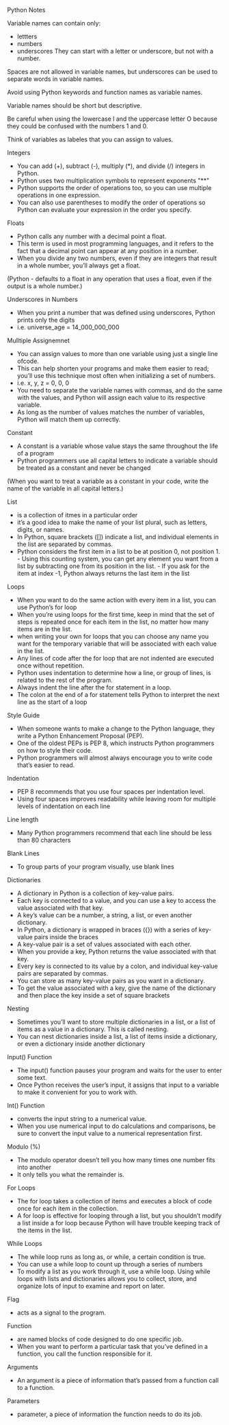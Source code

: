 Python Notes

Variable names can contain only:
- lettters
- numbers
- underscores
They can start with a letter or underscore, but not with a number.

Spaces are not allowed in variable names, but underscores can be used to separate words in variable names.

Avoid using Python keywords and function names as variable names.

Variable names should be short but descriptive.

Be careful when using the lowercase l and the uppercase letter O because they could be confused with the numbers 1 and 0.

Think of variables as labeles that you can assign to values.

Integers 
- You can add (+), subtract (-), multiply (*), and divide (/) integers in Python.
- Python uses two multiplication symbols to represent exponents "**"
- Python supports the order of operations too, so you can use multiple operations in one expression. 
- You can also use parentheses to modify the order of operations so Python can evaluate your expression in the order you specify.


Floats 
- Python calls any number with a decimal point a float. 
- This term is used in most programming languages, and it refers to the fact that a decimal point can appear at any position in a number.
- When you divide any two numbers, even if they are integers that result in a whole number, you’ll always get a float. 

(Python - defaults to a float in any operation that uses a float, even if the output is a whole number.)

Underscores in Numbers 
- When you print a number that was defined using underscores, Python prints only the digits 
- i.e. universe_age = 14_000_000_000

Mulltiple Assignemnet 
- You can assign values to more than one variable using just a single line ofcode. 
- This can help shorten your programs and make them easier to read; you’ll use this technique most often when initializing a set of numbers.
- i.e. x, y, z = 0, 0, 0
- You need to separate the variable names with commas, and do the same with the values, and Python will assign each value to its respective variable.
- As long as the number of values matches the number of variables, Python will match them up correctly.


Constant 
- A constant is a variable whose value stays the same throughout the life of a program
- Python programmers use all capital letters to indicate a variable should be treated as a constant and never be changed

(When you want to treat a variable as a constant in your code, write the name of the variable in all capital letters.)


List
- is a collection of itmes in a particular order
- it’s a good idea to make the name of your list plural, such as letters, digits, or names.
- In Python, square brackets ([]) indicate a list, and individual elements in the list are separated by commas.
- Python considers the first item in a list to be at position 0, not position 1.
        - Using this counting system, you can get any element you want from a list by subtracting one from its position in the list.
        - If you ask for the item at index -1, Python always returns the last item in the list

Loops
- When you want to do the same action with every item in a list, you
can use Python’s for loop
- When you’re using loops for the first time, keep in mind that the set of
steps is repeated once for each item in the list, no matter how many items
are in the list.
- when writing your own for loops that you can choose
any name you want for the temporary variable that will be associated with
each value in the list.
- Any lines of code after the for loop that are not indented are executed
once without repetition.
- Python uses indentation to determine how a line, or group of lines, is related to the rest of the program.
- Always indent the line after the for statement in a loop.
- The colon at the end of a for statement tells Python to interpret the next
line as the start of a loop


Style Guide
- When someone wants to make a change to the Python language, they write a Python Enhancement Proposal (PEP).
- One of the oldest PEPs is PEP 8, which instructs Python programmers on how to style their code.
- Python programmers will almost always encourage you to write code that’s easier to read.

Indentation
- PEP 8 recommends that you use four spaces per indentation level. 
- Using four spaces improves readability while leaving room for multiple levels of indentation on each line

Line length
- Many Python programmers recommend that each line should be less than 80 characters

Blank Lines
- To group parts of your program visually, use blank lines

Dictionaries
- A dictionary in Python is a collection of key-value pairs. 
- Each key is connected to a value, and you can use a key to access the value associated with that key. 
- A key’s value can be a number, a string, a list, or even another dictionary.
- In Python, a dictionary is wrapped in braces ({}) with a series of key-value pairs inside the braces
- A key-value pair is a set of values associated with each other. 
- When you provide a key, Python returns the value associated with that key. 
- Every key is connected to its value by a colon, and individual key-value pairs are separated
by commas. 
- You can store as many key-value pairs as you want in a dictionary.
- To get the value associated with a key, give the name of the dictionary and then place the key inside a set of square brackets

Nesting 
- Sometimes you’ll want to store multiple dictionaries in a list, or a list of items as a value in a dictionary. This is called nesting. 
- You can nest dictionaries  inside a list, a list of items inside a dictionary, or even a dictionary inside another dictionary 

Input() Function
- The input() function pauses your program and waits for the user to enter some text. 
- Once Python receives the user’s input, it assigns that input to a variable to make it convenient for you to work with.

Int() Function
- converts the input string to a numerical value.
- When you use numerical input to do calculations and comparisons, be sure to convert the input value to a numerical representation first.

Modulo (%)
-  The modulo operator doesn’t tell you how many times one number fits into another
- It only tells you what the remainder is.

For Loops
- The for loop takes a collection of items and executes a block of code once for each item in the collection.
- A for loop is effective for looping through a list, but you shouldn’t modify a list inside a for loop because Python will have trouble keeping track of the items in the list. 

While Loops
- The while loop runs as long as, or
while, a certain condition is true.
- You can use a while loop to count up through a series of numbers
- To modify a list as you work through it, use a while loop. Using while loops with lists and dictionaries allows you to collect, store, and organize lots of input to examine and report on later.

Flag
- acts as a signal to the program.

Function
- are named blocks of code designed to do one specific job. 
- When you want to perform a particular task that you’ve
defined in a function, you call the function responsible
for it.

Arguments
- An argument is a piece of information that’s passed from a function call to a function.

Parameters
- parameter, a piece of information the function needs to do its job.